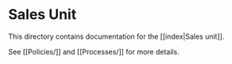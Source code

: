 # Sales Unit

This directory contains documentation for the [[index|Sales unit]].

See [[Policies/]] and [[Processes/]] for more details.
